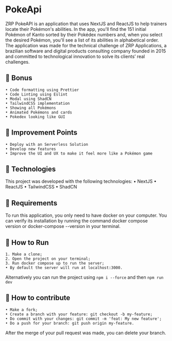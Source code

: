 # PokeApi
ZRP PokeAPI is an application that uses NextJS and ReactJS to help trainers locate their Pokémon's abilities. In the app, you'll find the 151 initial Pokémon of Kanto sorted by their Pokédex numbers and, when you select the desired Pokémon, you'll see a list of its abilities in alphabetical order. 
The application was made for the technical challenge of ZRP Applications, a brazilian software and digital products consulting company founded in 2015 and committed to technological innovation to solve its clients’ real challenges.

## 🎉 Bonus
    • Code formatting using Prettier
    • Code Linting using Eslint
    • Modal using ShadCN
    • TailwindCSS implementation
    • Showing all Pokémons
    • Animated Pokémons and cards
    • Pokedex looking like GUI

## 💪 Improvement Points
    • Deploy with an Serverless Solution
    • Develop new features
    • Improve the UI and UX to make it feel more like a Pokémon game

## 🚀 Technologies
This project was developed with the following technologies:
    • NextJS
    • ReactJS
    • TailwindCSS
    • ShadCN

## 🔧 Requirements
To run this application, you only need to have docker on your computer.
You can verify its installation by running the command docker compose version or docker-compose --version in your terminal.

## 🏃 How to Run
    1. Make a clone;
    2. Open the project on your terminal;
    3. Run docker compose up to run the server;
    • By default the server will run at localhost:3000.

Alternatively you can run the project using `npm i --force` and then `npm run dev`

## 🤔 How to contribute
    • Make a fork;
    • Create a branch with your feature: git checkout -b my-feature;
    • Do commit with your changes: git commit -m 'feat: My new feature';
    • Do a push for your branch: git push origin my-feature.
After the merge of your pull request was made, you can delete your branch.